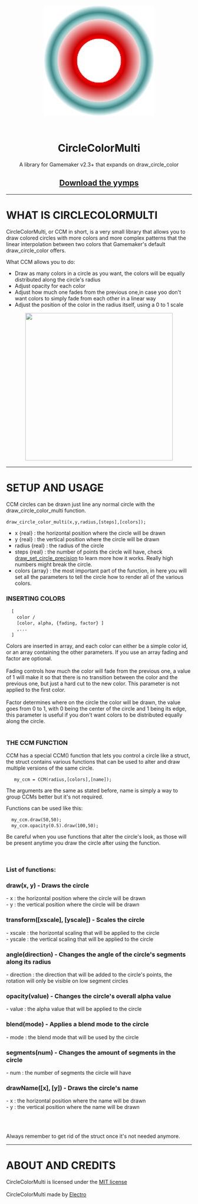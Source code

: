 <p align="center">
  <img src="https://github.com/ElectroDev1/CircleColorMulti/blob/main/CCM%20logo.png" style="display:block; margin:auto; width:300px">
</p>
<br>
<h1 align="center">CircleColorMulti</h1>
<p align="center" >
  A library for Gamemaker v2.3+ that expands on draw_circle_color

 </p>
 <h2 align="center"><a href="https://github.com/ElectroDev1/CircleColorMulti/releases/tag/v1.0.0">Download the yymps </a></h2>

<hr>

# WHAT IS CIRCLECOLORMULTI

<p>
CircleColorMulti, or CCM in short, is a very small library that allows you to draw colored circles with more colors and more complex patterns that the linear interpolation between two colors that Gamemaker's default draw_circle_color offers.

What CCM allows you to do:

* Draw as many colors in a circle as you want, the colors will be equally distributed along the circle's radius
* Adjust opacity for each color
* Adjust how much one fades from the previous one,in case yoo don't want colors to simply fade from each other in a linear way
* Adjust the position of the color in the radius itself, using a 0 to 1 scale
</p>

<p align="center">
  <img width="400px" height="400px" src="https://github.com/ElectroDev1/CircleColorMulti/blob/main/showcase.gif">
</p>

<hr>

# SETUP AND USAGE

<p>
  
  CCM circles can be drawn just line any normal circle with the draw_circle_color_multi function.
  
  ```gml
draw_circle_color_multi(x,y,radius,[steps],[colors]);
```
  
  * x {real} : the horizontal position where the circle will be drawn
  * y {real} : the vertical position where the circle will be drawn
  * radius {real} : the radius of the circle
  * steps {real} : the number of points the circle will have, check <a href="https://manual.yoyogames.com/GameMaker_Language/GML_Reference/Drawing/Basic_Forms/draw_set_circle_precision.htm">draw_set_circle_precision</a> to learn more how it works. Really high numbers might break the circle.
  * colors {array} : the most important part of the function, in here you will set all the parameters to tell the circle how to render all of the various colors.
  
  <h3>INSERTING COLORS</h3>
  
  ```gml
    [
      color /
      [color, alpha, {fading, factor} ]
      ,...
    ]
```
Colors are inserted in array, and each color can either be a simple color id, or an array containing the other parameters. If you use an array fading and factor are optional.
<br><br>
Fading controls how much the color will fade from the previous one, a value of 1 will make it so that there is no transition between the color and the previous one, but just a hard cut to the new color. This parameter is not applied to the first color.
<br><br>
Factor determines where on the circle the color will be drawn, the value goes from 0 to 1, with 0 being the center of the circle and 1 being its edge, this parameter is useful if you don't want colors to be distributed equally along the circle.
<br>
<br>
<h3>THE CCM FUNCTION</h3>
CCM has a special CCM() function that lets you control a circle like a struct, the struct contains various functions that can be used to alter and draw multiple versions of the same circle.
<br>

```gml
   my_ccm = CCM(radius,[colors],[name]);
```
The arguments are the same as stated before, name is simply a way to group CCMs better but it's not required.

Functions can be used like this:

```gml
  my_ccm.draw(50,50);
  my_ccm.opacity(0.5).draw(100,50);
```

Be careful when you use functions that alter the circle's look, as those will be present anytime you draw the circle after using the function.

<br>
<h3>List of functions:</h3>

<h3>draw(x, y) - Draws the circle</h3>
   - x : the horizontal position where the circle will be drawn<br>
   - y : the vertical position where the circle will be drawn
   
   
<h3>transform([xscale], [yscale]) - Scales the circle</h3>
   - xscale : the horizontal scaling that will be applied to the circle<br>
   - yscale : the vertical scaling that will be applied to the circle
   
   
<h3>angle(direction) - Changes the angle of the circle's segments along its radius</h3>
   - direction : the direction that will be added to the circle's points, the rotation will only be visible on low segment circles
    
    
<h3>opacity(value) - Changes the circle's overall alpha value</h3>
   - value : the alpha value that will be applied to the circle
   
   
<h3>blend(mode) - Applies a blend mode to the circle</h3>
   - mode : the blend mode that will be used by the circle
   
   
<h3>segments(num) - Changes the amount of segments in the circle</h3>
   - num : the number of segments the circle will have
   
   
<h3>drawName([x], [y]) - Draws the circle's name</h3>
   - x : the horizontal position where the name will be drawn<br>
   - y : the vertical position where the name will be drawn
   
<br><br>

Always remember to get rid of the struct once it's not needed anymore.
 </p>
 
 <hr>
 
 # ABOUT AND CREDITS
CircleColorMulti is licensed under the <a href="https://github.com/ElectroDev1/CircleColorMulti/blob/main/LICENSE.md">MIT license</a>
<br><br>
CircleColorMulti made by <a href="https://github.com/ElectroDev1">Electro</a>
